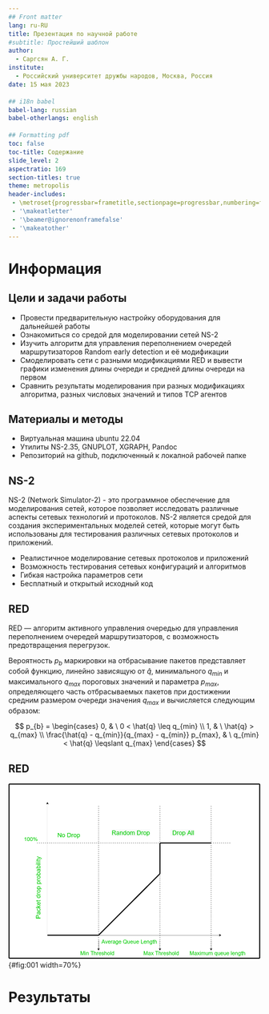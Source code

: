 ```yaml
---
## Front matter
lang: ru-RU
title: Презентация по научной работе
#subtitle: Простейший шаблон
author:
  - Саргсян А. Г.
institute:
  - Российский университет дружбы народов, Москва, Россия
date: 15 мая 2023

## i18n babel
babel-lang: russian
babel-otherlangs: english

## Formatting pdf
toc: false
toc-title: Содержание
slide_level: 2
aspectratio: 169
section-titles: true
theme: metropolis
header-includes:
 - \metroset{progressbar=frametitle,sectionpage=progressbar,numbering=fraction}
 - '\makeatletter'
 - '\beamer@ignorenonframefalse'
 - '\makeatother'
---
```


# Информация

## Цели и задачи работы

- Провести предварительную настройку оборудования для дальнейшей работы
- Ознакомиться со средой для моделировании сетей NS-2
- Изучить алгоритм для управления переполнением очередей маршрутизаторов Random early detection и её модификации
- Смоделировать сети с разными модификациями RED и вывести графики изменения длины очереди и средней длины очереди на первом
- Сравнить результаты моделирования при разных модификациях алгоритма, разных числовых значений и типов TCP агентов

## Материалы и методы

- Виртуальная машина ubuntu 22.04
- Утилиты NS-2.35, GNUPLOT, XGRAPH, Pandoc
- Репозиторий на github, подключенный к локалной рабочей папке 

## NS-2
NS-2 (Network Simulator-2) - это программное обеспечение для моделирования сетей, которое позволяет исследовать различные аспекты сетевых технологий и протоколов. NS-2 является средой для создания экспериментальных моделей сетей, которые могут быть использованы для тестирования различных сетевых протоколов и приложений.

- Реалистичное моделирование сетевых протоколов и приложений
- Возможность тестирования сетевых конфигураций и алгоритмов
- Гибкая настройка параметров сети
- Бесплатный и открытый исходный код

## RED

RED — алгоритм активного управления очередью для управления переполнением очередей маршрутизаторов, с возможность предотвращения перегрузок. 

Вероятность $p_{b}$ маркировки на отбрасывание пакетов представляет собой функцию, линейно зависящую от $\hat{q}$, минимального $q_{min}$ и максимального $q_{max}$ пороговых значений и параметра $p_{max}$, определяющего часть отбрасываемых пакетов при достижении средним размером очереди значения $q_{max}$ и вычисляется следующим образом:

$$
p_{b} = \begin{cases}
	0, &  \ 0 < \hat{q} \leq q_{min}
	\\
	1, &  \ \hat{q} > q_{max}	
	\\
	\frac{\hat{q} - q_{min}}{q_{max} - q_{min}} p_{max}, & \ q_{min} < \hat{q} \leqslant q_{max} 
\end{cases}
$$					

## RED

![классический RED](image/RED.png){#fig:001 width=70%}

# Результаты









